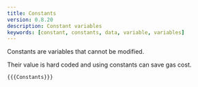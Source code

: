 ```yaml
---
title: Constants
version: 0.8.20
description: Constant variables
keywords: [constant, constants, data, variable, variables]
---
```


Constants are variables that cannot be modified.

Their value is hard coded and using constants can save gas cost.

```solidity
{{{Constants}}}
```
